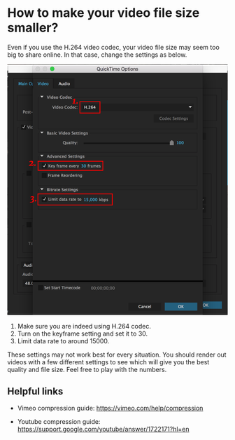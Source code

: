 # How to make your video file size smaller?

Even if you use the H.264 video codec, your video file size may seem too big to share online. In that case, change the settings as below.

![screenshot](../images/w5/rendering-tip.png)

1. Make sure you are indeed using H.264 codec.
1. Turn on the keyframe setting and set it to 30.
1. Limit data rate to around 15000.

These settings may not work best for every situation. You should render out videos with a few different settings to see which will give you the best quality and file size. Feel free to play with the numbers.

## Helpful links

- Vimeo compression guide:
https://vimeo.com/help/compression

- Youtube compression guide:
https://support.google.com/youtube/answer/1722171?hl=en
